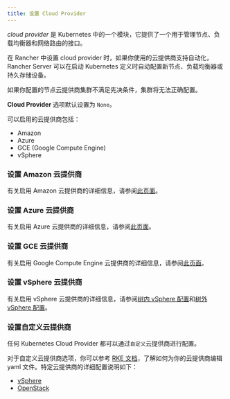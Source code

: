 ```yaml
---
title: 设置 Cloud Provider
---
```


_cloud provider_ 是 Kubernetes 中的一个模块，它提供了一个用于管理节点、负载均衡器和网络路由的接口。

在 Rancher 中设置 cloud provider 时，如果你使用的云提供商支持自动化，Rancher Server 可以在启动 Kubernetes 定义时自动配置新节点、负载均衡器或持久存储设备。

如果你配置的节点云提供商集群不满足先决条件，集群将无法正确配置。

**Cloud Provider** 选项默认设置为 `None`。

可以启用的云提供商包括：

* Amazon
* Azure
* GCE (Google Compute Engine)
* vSphere

### 设置 Amazon 云提供商

有关启用 Amazon 云提供商的详细信息，请参阅[此页面](../how-to-guides/new-user-guides/kubernetes-clusters-in-rancher-setup/set-up-cloud-providers/amazon.md)。

### 设置 Azure 云提供商

有关启用 Azure 云提供商的详细信息，请参阅[此页面](../how-to-guides/new-user-guides/kubernetes-clusters-in-rancher-setup/set-up-cloud-providers/azure.md)。

### 设置 GCE 云提供商

有关启用 Google Compute Engine 云提供商的详细信息，请参阅[此页面](../how-to-guides/new-user-guides/kubernetes-clusters-in-rancher-setup/set-up-cloud-providers/google-compute-engine.md)。

### 设置 vSphere 云提供商

有关启用 vSphere 云提供商的详细信息，请参阅[树内 vSphere 配置](../how-to-guides/new-user-guides/kubernetes-clusters-in-rancher-setup/set-up-cloud-providers/configure-in-tree-vsphere.md)和[树外 vSphere 配置](../how-to-guides/new-user-guides/kubernetes-clusters-in-rancher-setup/set-up-cloud-providers/configure-out-of-tree-vsphere.md)。

### 设置自定义云提供商

任何 Kubernetes Cloud Provider 都可以通过`自定义`云提供商进行配置。

对于自定义云提供商选项，你可以参考 [RKE 文档](https://rancher.com/docs/rke/latest/en/config-options/cloud-providers/)，了解如何为你的云提供商编辑 yaml 文件。特定云提供商的详细配置说明如下：

* [vSphere](https://ranchermanager.docs.rancher.com/pages-for-subheaders/set-up-cloud-providers)
* [OpenStack](https://rancher.com/docs/rke/latest/en/config-options/cloud-providers/openstack/)
